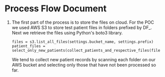 # Process Flow Document #

1. The first part of the process is to store the files on cloud. For the POC
    we used AWS S3 to store test patient files in folders prefixed by DF_. Next
    we retrieve the files using Python's boto3 library.

    ```
    files = s3.list_all_files(settings.bucket_name, settings.prefix)
    patient_files = select_only_new_patients(collect_patients_and_respective_files(files))
    ```

    We tend to collect new patient records by scanning each folder on our AWS
    bucket and selecting only those that have not been processed so far.
